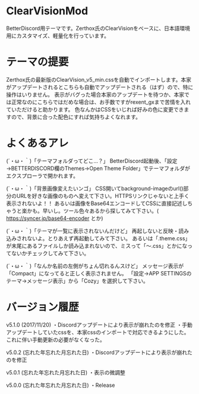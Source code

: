 # ClearVisionMod
BetterDiscord用テーマです。Zerthox氏のClearVisionをベースに、日本語環境用にカスタマイズ、軽量化を行っています。

# テーマの提要
Zerthox氏の最新版のClearVision_v5_min.cssを自動でインポートします。本家がアップデートされるとこちらも自動でアップデートされる（はず）ので、特に操作はいりません。
表示がバグった場合本家のアップデートを待つか、本家では正常なのにこちらではだめな場合は、お手数ですがrexent_gxまで苦情を入れていただけると助かります。
色なんかはCSSをいじれば好みの色に変更できますので、背景に合った配色にすれば気持ちよくなれます。

# よくあるアレ
(´・ω・｀)「テーマフォルダってどこ…？」
BetterDiscord起動後、「設定→BETTERDISCORD欄のThemes→Open Theme Folder」でテーマフォルダがエクスプローラで開かれます。

(´・ω・｀)「背景画像変えたいンゴ」
CSS開いてbackground-imageのurl()部分のURLを好きな画像のものへ変えて下さい。HTTPSリンクじゃないと上手く表示されないよ！！
あるいは画像をBase64エンコードしてCSSに直接記述しちゃうと楽かも。早いし。ツール色々あるから探してみて下さい。( https://syncer.jp/base64-encoder とか)

(´・ω・｀)「テーマが一覧に表示されないんだけど」
再起しないと反映・読み込みされないよ。とりあえず再起動してみて下さい。
あるいは「.theme.css」が末尾にあるファイルしか読み込まれないので、ミスって「～.css」とかになってないかチェックしてみて下さい。

(´・ω・｀)「なんか名前の左側がちょん切れるんスけど」
メッセージ表示が「Compact」になってると正しく表示されません。
「設定→APP SETTINGSのテーマ→メッセージ表示」から「Cozy」を選択して下さい。

# バージョン履歴
v5.1.0 (2017/11/20)
・Discordアップデートにより表示が崩れたのを修正
・手動アップデートしていたcssを、本家cssのインポートで対応できるようにした。これに伴い手動更新の必要がなくなった。

v5.0.2 (忘れた年忘れた月忘れた日)
・Discordアップデートにより表示が崩れたのを修正

v5.0.1 (忘れた年忘れた月忘れた日)
・表示の微調整

v5.0.0 (忘れた年忘れた月忘れた日)
・Release
